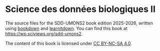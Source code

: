 # Science des données biologiques II

The source files for the SDD-UMONS2 book edition 2025-2026, written using [bookdown](https://bookdown.org/home/about.html) and [learnitdown](https://www.sciviews.org/learnitdown/). You can find this book at <https://wp.sciviews.org/sdd-umons2>.

The content of this book is licensed under [CC BY-NC-SA 4.0](https://creativecommons.org/licenses/by-nc-sa/4.0/deed.fr).

